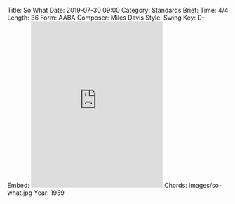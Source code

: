 Title: So What
Date: 2019-07-30 09:00
Category: Standards
Brief:
Time: 4/4
Length: 36
Form: AABA
Composer: Miles Davis
Style: Swing
Key: D-
Embed: <iframe src="https://open.spotify.com/embed/playlist/06RXzhcFm51c10DgXtgt11" width="300" height="380" frameborder="0" allowtransparency="true" allow="encrypted-media"></iframe>
Chords: images/so-what.jpg
Year: 1959
